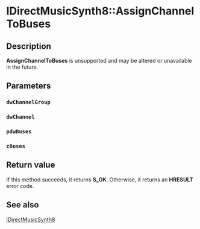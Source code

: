 # IDirectMusicSynth8::AssignChannelToBuses

## Description

**AssignChannelToBuses** is unsupported and may be altered or unavailable in the future.

## Parameters

### `dwChannelGroup`

### `dwChannel`

### `pdwBuses`

### `cBuses`

## Return value

If this method succeeds, it returns **S_OK**. Otherwise, it returns an **HRESULT** error code.

## See also

[IDirectMusicSynth8](https://learn.microsoft.com/windows/desktop/api/dmusics/nn-dmusics-idirectmusicsynth8)